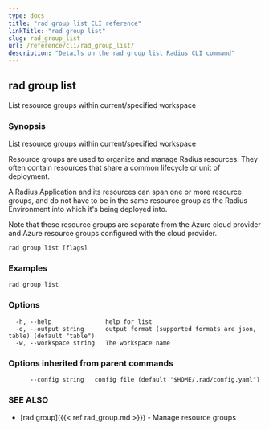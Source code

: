 ```yaml
---
type: docs
title: "rad group list CLI reference"
linkTitle: "rad group list"
slug: rad_group_list
url: /reference/cli/rad_group_list/
description: "Details on the rad group list Radius CLI command"
---
```

## rad group list

List resource groups within current/specified workspace

### Synopsis

List resource groups within current/specified workspace
	
Resource groups are used to organize and manage Radius resources. They often contain resources that share a common lifecycle or unit of deployment.
		
A Radius Application and its resources can span one or more resource groups, and do not have to be in the same resource group as the Radius Environment into which it's being deployed into.
		
Note that these resource groups are separate from the Azure cloud provider and Azure resource groups configured with the cloud provider.

```
rad group list [flags]
```

### Examples

```
rad group list
```

### Options

```
  -h, --help               help for list
  -o, --output string      output format (supported formats are json, table) (default "table")
  -w, --workspace string   The workspace name
```

### Options inherited from parent commands

```
      --config string   config file (default "$HOME/.rad/config.yaml")
```

### SEE ALSO

* [rad group]({{< ref rad_group.md >}})	 - Manage resource groups

